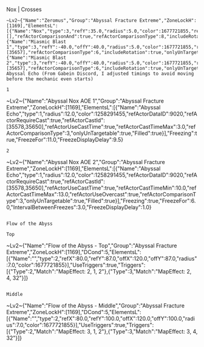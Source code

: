 Nox | Crosses

```
~Lv2~{"Name":"Zeromus","Group":"Abyssal Fracture Extreme","ZoneLockH":[1169],"ElementsL":[{"Name":"Nox","type":3,"refY":35.0,"radius":5.0,"color":1677721855,"refActorDataID":2013519,"refActorPlaceholder":[],"refActorComparisonAnd":true,"refActorComparisonType":8,"includeRotation":true,"onlyUnTargetable":true,"refActorObjectEffectData1":1,"refActorObjectEffectData2":2,"refActorObjectEffectMax":5000},{"Name":"Miasmic Blast 1","type":3,"refY":-40.0,"offY":40.0,"radius":5.0,"color":1677721855,"refActorNPCNameID":12586,"refActorRequireCast":true,"refActorCastId":[35657],"refActorComparisonType":6,"includeRotation":true,"onlyUnTargetable":true},{"Name":"Miasmic Blast 2","type":3,"refY":-40.0,"offY":40.0,"radius":5.0,"color":1677721855,"refActorNPCNameID":12586,"refActorRequireCast":true,"refActorCastId":[35657],"refActorComparisonType":6,"includeRotation":true,"onlyUnTargetable":true,"AdditionalRotation":1.5707964}]}```
Abyssal Echo (From Gabein Discord, I adjusted timings to avoid moving before the mechanic even starts)

1
```
~Lv2~{"Name":"Abyssal Nox AOE 1","Group":"Abyssal Fracture Extreme","ZoneLockH":[1169],"ElementsL":[{"Name":"Abyssal Echo","type":1,"radius":12.0,"color":1258291455,"refActorDataID":9020,"refActorRequireCast":true,"refActorCastId":[35578,35650],"refActorUseCastTime":true,"refActorCastTimeMax":3.0,"refActorComparisonType":3,"onlyUnTargetable":true,"Filled":true}],"Freezing":true,"FreezeFor":11.0,"FreezeDisplayDelay":9.5}
```
2
```
~Lv2~{"Name":"Abyssal Nox AOE 2","Group":"Abyssal Fracture Extreme","ZoneLockH":[1169],"ElementsL":[{"Name":"Abyssal Echo","type":1,"radius":12.0,"color":1258291455,"refActorDataID":9020,"refActorRequireCast":true,"refActorCastId":[35578,35650],"refActorUseCastTime":true,"refActorCastTimeMin":10.0,"refActorCastTimeMax":13.0,"refActorUseOvercast":true,"refActorComparisonType":3,"onlyUnTargetable":true,"Filled":true}],"Freezing":true,"FreezeFor":6.0,"IntervalBetweenFreezes":3.0,"FreezeDisplayDelay":1.0}
```

Flow of the Abyss

Top
```
~Lv2~{"Name":"Flow of the Abyss - Top","Group":"Abyssal Fracture Extreme","ZoneLockH":[1169],"DCond":5,"ElementsL":[{"Name":"","type":2,"refX":80.0,"refY":87.0,"offX":120.0,"offY":87.0,"radius":7.0,"color":1677721855}],"UseTriggers":true,"Triggers":[{"Type":2,"Match":"MapEffect: 2, 1, 2"},{"Type":3,"Match":"MapEffect: 2, 4, 32"}]}
```

Middle
```
~Lv2~{"Name":"Flow of the Abyss - Middle","Group":"Abyssal Fracture Extreme","ZoneLockH":[1169],"DCond":5,"ElementsL":[{"Name":"","type":2,"refX":80.0,"refY":100.0,"offX":120.0,"offY":100.0,"radius":7.0,"color":1677721855}],"UseTriggers":true,"Triggers":[{"Type":2,"Match":"MapEffect: 3, 1, 2"},{"Type":3,"Match":"MapEffect: 3, 4, 32"}]}
```